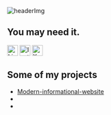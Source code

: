 <img src="https://media.discordapp.net/attachments/697854653274259536/1388107543422701639/welcome.png?ex=685fc764&is=685e75e4&hm=f5c1575888186fd3433fce6733883279608eaafc56c347c8f57a23f07601a890&=&format=webp&quality=lossless" alt="headerImg">
<h2> You may need it. </h2>
<p>
<!-- LinkedIn -->
<a href="https://www.linkedin.com/in/saad-alagele-645027267/" >
  <img src="https://img.shields.io/badge/LinkedIn-0A66C2?style=for-the-badge&logo=linkedin&logoColor=white" height=25 alt="LinkedIn"></a>

<!-- Instagram -->
<a href="https://www.instagram.com/saad.r_alagele" >
  <img src="https://img.shields.io/badge/Instagram-E4405F?style=for-the-badge&logo=instagram&logoColor=white" height=25 alt="Instagram"></a>

<!-- X (Twitter سابقاً) -->
<a href="https://x.com/Saad_R_Alagele">
  <img src="https://img.shields.io/badge/X-000000?style=for-the-badge&logo=twitter&logoColor=white" height=25 alt="X (Twitter)"></a>
</p>

<h2> Some of my projects </h2>
<p> 

<ul>

<li><a href="https://github.com/saad-alagele/Modern-informational-website">Modern-informational-website</li>
<li></li>
<li></li>

</ul>

</p>
